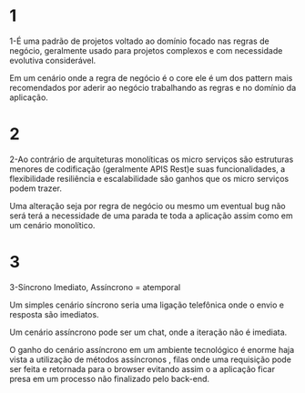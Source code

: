 # 1

1-É uma padrão de projetos voltado ao domínio focado nas regras de negócio, geralmente usado para projetos complexos e com necessidade evolutiva considerável. 

Em um cenário onde a regra de negócio é o core ele é um dos pattern mais recomendados por aderir ao negócio trabalhando as regras e no domínio da aplicação. 

 

 
# 2
2-Ao contrário de arquiteturas monolíticas os micro serviços são estruturas menores de codificação (geralmente APIS Rest)e suas funcionalidades, a flexibilidade resiliência e escalabilidade são ganhos que os micro serviços podem trazer.  

Uma alteração seja por regra de negócio ou mesmo um eventual bug não será terá a necessidade de uma parada te toda a aplicação assim como em um cenário monolítico. 

 
# 3
3-Síncrono Imediato, Assíncrono = atemporal  

Um simples cenário síncrono seria uma ligação telefônica onde o envio e resposta são imediatos. 

Um cenário assíncrono pode ser um chat, onde a iteração não é imediata. 

 

O ganho do cenário assíncrono em um ambiente tecnológico é enorme haja vista a utilização de métodos assíncronos , filas  onde uma requisição pode ser feita e retornada para o browser evitando assim o a aplicação ficar presa em um processo não finalizado pelo back-end. 

 
